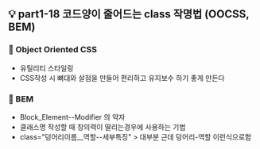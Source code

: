 ## 💡 part1-18 코드양이 줄어드는 class 작명법 (OOCSS, BEM)

### 🔹 Object Oriented CSS
- 유틸리티 스타일링
- CSS작성 시 뼈대와 살점을 만들어 편리하고 유지보수 하기 좋게 만든다

### 🔹 BEM
- Block_Element--Modifier 의 약자
- 클래스명 작성할 때 창의력이 딸리는경우에 사용하는 기법
- class="덩어리이름__역할--세부특징" > 대부분 근데 덩어리-역할 이런식으로함